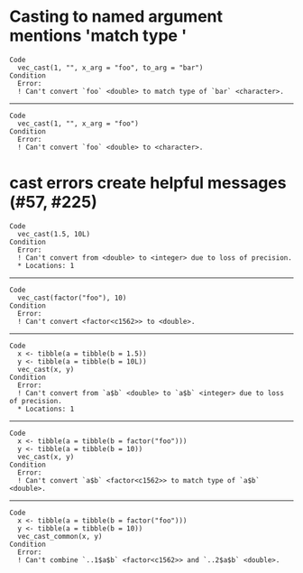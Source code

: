 # Casting to named argument mentions 'match type <foo>'

    Code
      vec_cast(1, "", x_arg = "foo", to_arg = "bar")
    Condition
      Error:
      ! Can't convert `foo` <double> to match type of `bar` <character>.

---

    Code
      vec_cast(1, "", x_arg = "foo")
    Condition
      Error:
      ! Can't convert `foo` <double> to <character>.

# cast errors create helpful messages (#57, #225)

    Code
      vec_cast(1.5, 10L)
    Condition
      Error:
      ! Can't convert from <double> to <integer> due to loss of precision.
      * Locations: 1

---

    Code
      vec_cast(factor("foo"), 10)
    Condition
      Error:
      ! Can't convert <factor<c1562>> to <double>.

---

    Code
      x <- tibble(a = tibble(b = 1.5))
      y <- tibble(a = tibble(b = 10L))
      vec_cast(x, y)
    Condition
      Error:
      ! Can't convert from `a$b` <double> to `a$b` <integer> due to loss of precision.
      * Locations: 1

---

    Code
      x <- tibble(a = tibble(b = factor("foo")))
      y <- tibble(a = tibble(b = 10))
      vec_cast(x, y)
    Condition
      Error:
      ! Can't convert `a$b` <factor<c1562>> to match type of `a$b` <double>.

---

    Code
      x <- tibble(a = tibble(b = factor("foo")))
      y <- tibble(a = tibble(b = 10))
      vec_cast_common(x, y)
    Condition
      Error:
      ! Can't combine `..1$a$b` <factor<c1562>> and `..2$a$b` <double>.

